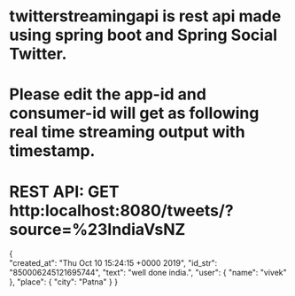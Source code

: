 # twitterstreamingapi is rest api made using spring boot and Spring Social Twitter.
# Please edit the app-id and consumer-id will get as following real time streaming output with timestamp.
# REST API: GET http:localhost:8080/tweets/?source=%23IndiaVsNZ

{  
"created_at": "Thu Oct 10 15:24:15 +0000 2019",
 "id_str": "850006245121695744",
 "text": "well done india.",
 "user": { 
   "name": "vivek"
 },
 "place": {
   "city": "Patna"
 }
}



























